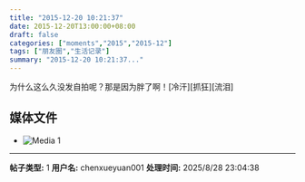 ```yaml
---
title: "2015-12-20 10:21:37"
date: 2015-12-20T13:00:00+08:00
draft: false
categories: ["moments","2015","2015-12"]
tags: ["朋友圈","生活记录"]
summary: "2015-12-20 10:21:37..."
---
```


为什么这么久没发自拍呢？那是因为胖了啊！[冷汗][抓狂][流泪]

## 媒体文件

- ![Media 1](/Moments/photos/2015-12-20/201512201021370.jpg)

---

**帖子类型:** 1
**用户名:** chenxueyuan001
**处理时间:** 2025/8/28 23:04:38